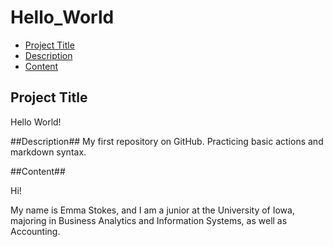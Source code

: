 # Hello_World #


- [Project Title](##Project-Title##)
- [Description](##Description##)
- [Content](##Content##)

## Project Title

Hello World!

##Description##
My first repository on GitHub. Practicing basic actions and markdown syntax.

##Content##

Hi!

My name is Emma Stokes, and I am a junior at the University of Iowa, majoring in Business Analytics and Information Systems, as well as Accounting.
